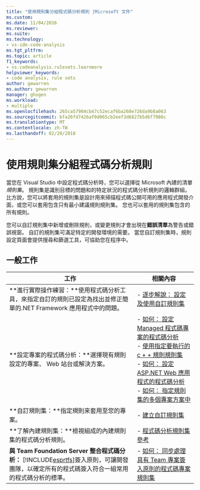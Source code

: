 ```yaml
---
title: "使用規則集分組程式碼分析規則 |Microsoft 文件"
ms.custom: 
ms.date: 11/04/2016
ms.reviewer: 
ms.suite: 
ms.technology:
- vs-ide-code-analysis
ms.tgt_pltfrm: 
ms.topic: article
f1_keywords:
- vs.codeanalysis.rulesets.learnmore
helpviewer_keywords:
- code analysis, rule sets
author: gewarren
ms.author: gewarren
manager: ghogen
ms.workload:
- multiple
ms.openlocfilehash: 265ca57904cb47c52ecaf6ba260e726da9b8a063
ms.sourcegitcommit: bfa26fd7426af0d065cb2eef3d6827b5d6f7986c
ms.translationtype: MT
ms.contentlocale: zh-TW
ms.lasthandoff: 02/20/2018
---
```

# <a name="using-rule-sets-to-group-code-analysis-rules"></a>使用規則集分組程式碼分析規則

當您在 Visual Studio 中設定程式碼分析時，您可以選擇從 Microsoft 內建的清單*規則集*。 規則集是識別目標的問題和的特定狀況的程式碼分析規則的邏輯群組。 比方說，您可以將套用的規則集是設計用來掃描程式碼公開可用的應用程式開發介面，或您可以套用包含只有最小建議規則規則集。 您也可以套用的規則集包含的所有規則。

您可以自訂規則集中新增或刪除規則，或變更規則才會出現在**錯誤清單**為警告或錯誤視窗。 自訂的規則集可滿足特定的開發環境的需要。 當您自訂規則集時，規則設定頁面會提供搜尋和篩選工具，可協助您在程序中。

## <a name="common-tasks"></a>一般工作

|工作|相關內容|
|----------|---------------------|
|**進行實際操作練習：**使用程式碼分析工具，來指定自訂的規則已設定為找出並修正簡單的.NET Framework 應用程式中的問題。|- [逐步解說： 設定及使用自訂規則集](../code-quality/walkthrough-configuring-and-using-a-custom-rule-set.md)|
|**設定專案的程式碼分析：**選擇現有規則設定的專案、 Web 站台或解決方案。|- [如何： 設定 Managed 程式碼專案的程式碼分析](../code-quality/how-to-configure-code-analysis-for-a-managed-code-project.md)<br />- [使用指定要執行的 c + + 規則規則集](../code-quality/using-rule-sets-to-specify-the-cpp-rules-to-run.md)<br />- [如何： 設定 ASP.NET Web 應用程式的程式碼分析](../code-quality/how-to-configure-code-analysis-for-an-aspnet-web-application.md)<br />- [如何： 指定規則集的多個專案方案中](../code-quality/how-to-specify-managed-code-rule-sets-for-multiple-projects-in-a-solution.md)|
|**自訂規則集：**指定規則来套用至您的專案。|- [建立自訂規則集](../code-quality/creating-custom-code-analysis-rule-sets.md)|
|**了解內建規則集：**檢視組成的內建規則集的程式碼分析規則。|- [程式碼分析規則集參考](../code-quality/code-analysis-rule-set-reference.md)|
|**與 Team Foundation Server 整合程式碼分析：** [!INCLUDE[esprtfs](../code-quality/includes/esprtfs_md.md)]簽入原則，可讓開發團隊，以確定所有的程式碼簽入符合一組常用的程式碼分析的標準。|- [如何： 同步處理具有 Team 專案簽入原則的程式碼專案規則集](../code-quality/how-to-synchronize-code-project-rule-sets-with-team-project-check-in-policy.md)|